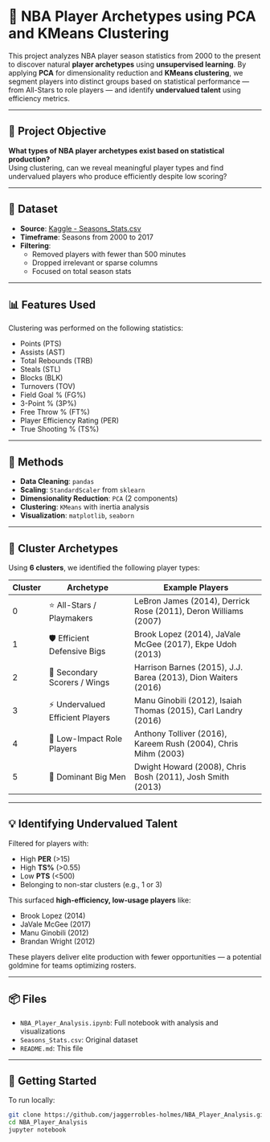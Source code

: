 # 🏀 NBA Player Archetypes using PCA and KMeans Clustering

This project analyzes NBA player season statistics from 2000 to the present to discover natural **player archetypes** using **unsupervised learning**. By applying **PCA** for dimensionality reduction and **KMeans clustering**, we segment players into distinct groups based on statistical performance — from All-Stars to role players — and identify **undervalued talent** using efficiency metrics.

---

## 🎯 Project Objective

**What types of NBA player archetypes exist based on statistical production?**  
Using clustering, can we reveal meaningful player types and find undervalued players who produce efficiently despite low scoring?

---

## 📁 Dataset

- **Source**: [Kaggle - Seasons_Stats.csv](https://www.kaggle.com/datasets/drgilermo/nba-players-stats)
- **Timeframe**: Seasons from 2000 to 2017
- **Filtering**:
  - Removed players with fewer than 500 minutes
  - Dropped irrelevant or sparse columns
  - Focused on total season stats

---

## 📊 Features Used

Clustering was performed on the following statistics:
- Points (PTS)
- Assists (AST)
- Total Rebounds (TRB)
- Steals (STL)
- Blocks (BLK)
- Turnovers (TOV)
- Field Goal % (FG%)
- 3-Point % (3P%)
- Free Throw % (FT%)
- Player Efficiency Rating (PER)
- True Shooting % (TS%)

---

## 🧠 Methods

- **Data Cleaning**: `pandas`
- **Scaling**: `StandardScaler` from `sklearn`
- **Dimensionality Reduction**: `PCA` (2 components)
- **Clustering**: `KMeans` with inertia analysis
- **Visualization**: `matplotlib`, `seaborn`

---

## 🔎 Cluster Archetypes

Using **6 clusters**, we identified the following player types:

| Cluster | Archetype | Example Players |
|---------|-----------|-----------------|
| 0 | ⭐ All-Stars / Playmakers | LeBron James (2014), Derrick Rose (2011), Deron Williams (2007) |
| 1 | 🛡️ Efficient Defensive Bigs | Brook Lopez (2014), JaVale McGee (2017), Ekpe Udoh (2013) |
| 2 | 🎯 Secondary Scorers / Wings | Harrison Barnes (2015), J.J. Barea (2013), Dion Waiters (2016) |
| 3 | ⚡ Undervalued Efficient Players | Manu Ginobili (2012), Isaiah Thomas (2015), Carl Landry (2016) |
| 4 | 🔁 Low-Impact Role Players | Anthony Tolliver (2016), Kareem Rush (2004), Chris Mihm (2003) |
| 5 | 🧱 Dominant Big Men | Dwight Howard (2008), Chris Bosh (2011), Josh Smith (2013) |

---

## 💡 Identifying Undervalued Talent

Filtered for players with:
- High **PER** (>15)
- High **TS%** (>0.55)
- Low **PTS** (<500)
- Belonging to non-star clusters (e.g., 1 or 3)

This surfaced **high-efficiency, low-usage players** like:
- Brook Lopez (2014)
- JaVale McGee (2017)
- Manu Ginobili (2012)
- Brandan Wright (2012)

These players deliver elite production with fewer opportunities — a potential goldmine for teams optimizing rosters.

---

## 📦 Files

- `NBA_Player_Analysis.ipynb`: Full notebook with analysis and visualizations
- `Seasons_Stats.csv`: Original dataset
- `README.md`: This file

---

## 🚀 Getting Started

To run locally:

```bash
git clone https://github.com/jaggerrobles-holmes/NBA_Player_Analysis.git
cd NBA_Player_Analysis
jupyter notebook
